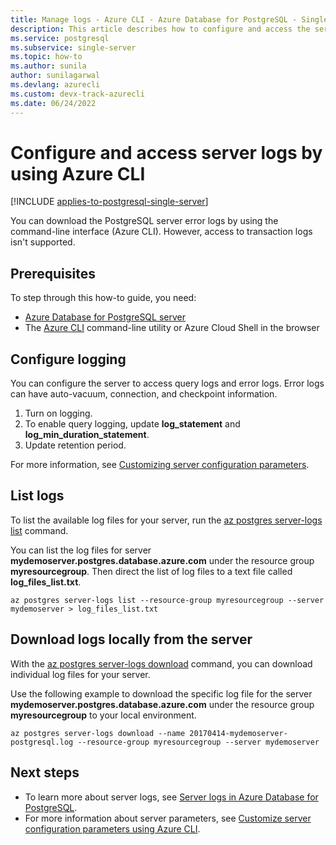 ```yaml
---
title: Manage logs - Azure CLI - Azure Database for PostgreSQL - Single Server
description: This article describes how to configure and access the server logs (.log files) in Azure Database for PostgreSQL - Single Server by using the Azure CLI.
ms.service: postgresql
ms.subservice: single-server
ms.topic: how-to
ms.author: sunila
author: sunilagarwal
ms.devlang: azurecli
ms.custom: devx-track-azurecli
ms.date: 06/24/2022
---
```


# Configure and access server logs by using Azure CLI

[!INCLUDE [applies-to-postgresql-single-server](../includes/applies-to-postgresql-single-server.md)]

You can download the PostgreSQL server error logs by using the command-line interface (Azure CLI). However, access to transaction logs isn't supported.

## Prerequisites

To step through this how-to guide, you need:
- [Azure Database for PostgreSQL server](quickstart-create-server-database-azure-cli.md)
- The [Azure CLI](/cli/azure/install-azure-cli) command-line utility or Azure Cloud Shell in the browser

## Configure logging

You can configure the server to access query logs and error logs. Error logs can have auto-vacuum, connection, and checkpoint information.
1. Turn on logging.
2. To enable query logging, update **log\_statement** and **log\_min\_duration\_statement**.
3. Update retention period.

For more information, see [Customizing server configuration parameters](how-to-configure-server-parameters-using-cli.md).

## List logs

To list the available log files for your server, run the [az postgres server-logs list](/cli/azure/postgres/server-logs) command.

You can list the log files for server **mydemoserver.postgres.database.azure.com** under the resource group **myresourcegroup**. Then direct the list of log files to a text file called **log\_files\_list.txt**.
```azurecli-interactive
az postgres server-logs list --resource-group myresourcegroup --server mydemoserver > log_files_list.txt
```
## Download logs locally from the server

With the [az postgres server-logs download](/cli/azure/postgres/server-logs) command, you can download individual log files for your server.

Use the following example to download the specific log file for the server **mydemoserver.postgres.database.azure.com** under the resource group **myresourcegroup** to your local environment.
```azurecli-interactive
az postgres server-logs download --name 20170414-mydemoserver-postgresql.log --resource-group myresourcegroup --server mydemoserver
```
## Next steps

- To learn more about server logs, see [Server logs in Azure Database for PostgreSQL](concepts-server-logs.md).
- For more information about server parameters, see [Customize server configuration parameters using Azure CLI](how-to-configure-server-parameters-using-cli.md).
